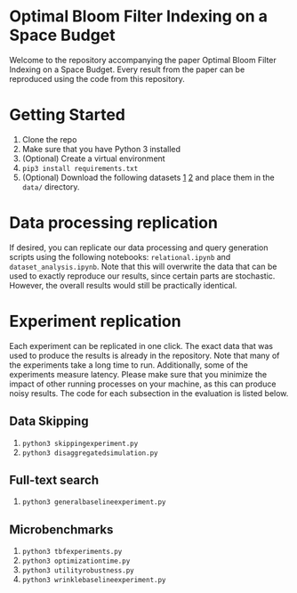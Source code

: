 # Optimal Bloom Filter Indexing on a Space Budget
Welcome to the repository accompanying the paper Optimal Bloom Filter Indexing on a Space Budget. Every result from the paper can be reproduced using the code from this repository. 

# Getting Started
1. Clone the repo
2. Make sure that you have Python 3 installed
3. (Optional) Create a virtual environment
4. `pip3 install requirements.txt`
5. (Optional) Download the following datasets [1](https://drive.google.com/drive/folders/1eRfZ1cKL8zXl9aTb3uW8wtZ-AafFULAP?usp=sharing) [2](https://drive.google.com/drive/folders/1-kv1vjf8kWWft5N5vTZunOLRyfFcSyqj?usp=sharing) and place them in the `data/` directory.

# Data processing replication
If desired, you can replicate our data processing and query generation scripts using the following notebooks: `relational.ipynb` and `dataset_analysis.ipynb`. Note that this will overwrite the data that can be used to exactly reproduce our results, since certain parts are stochastic. However, the overall results would still be practically identical. 

# Experiment replication
Each experiment can be replicated in one click. The exact data that was used to produce the results is already in the repository. Note that many of the experiments take a long time to run. Additionally, some of the experiments measure latency. Please make sure that you minimize the impact of other running processes on your machine, as this can produce noisy results. The code for each subsection in the evaluation is listed below.    

## Data Skipping
1. `python3 skippingexperiment.py`
2. `python3 disaggregatedsimulation.py`

## Full-text search
1. `python3 generalbaselineexperiment.py`

## Microbenchmarks
1. `python3 tbfexperiments.py`
2. `python3 optimizationtime.py`
3. `python3 utilityrobustness.py`
4. `python3 wrinklebaselineexperiment.py`
